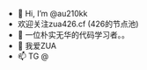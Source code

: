 - 👋 Hi, I’m @au210kk
-  欢迎关注zua426.cf (426的节点池)
- 🌱 一位朴实无华的代码学习者。。
- 💞️ 我爱ZUA
- 📫 TG @

<!---
au210kk/au210kk is a ✨ special ✨ repository because its `README.md` (this file) appears on your GitHub profile.
You can click the Previ646767ook at your changes.
--->
